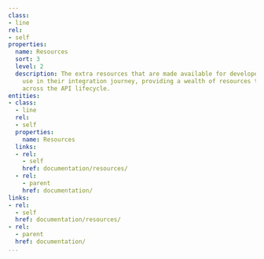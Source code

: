 ```yaml
---
class:
- line
rel:
- self
properties:
  name: Resources
  sort: 3
  level: 2
  description: The extra resources that are made available for developers to put to
    use in their integration journey, providing a wealth of resources to be applied
    across the API lifecycle.
entities:
- class:
  - line
  rel:
  - self
  properties:
    name: Resources
  links:
  - rel:
    - self
    href: documentation/resources/
  - rel:
    - parent
    href: documentation/
links:
- rel:
  - self
  href: documentation/resources/
- rel:
  - parent
  href: documentation/
...
```


